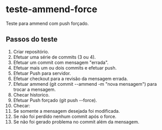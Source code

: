 # teste-ammend-force
Teste para ammend com push forçado.

## Passos do teste

1. Criar repositório.
2. Efetuar uma série de commits (3 ou 4).
3. Efetuar um commit com mensagem "errada".
4. Efetuar mais um ou dois commits e efetuar push.
5. Efetuar Push para servidor.
6. Efetuar checkout para a revisão da mensagem errada.
7. Efetuar ammend (git commit --ammend -m "nova mensagem") para trocar a mensagem.
8. Checar historico.
9. Efetuar Push forçado (git push --force).
10. Checar:
  1. Se somente a mensagem desejada foi modificada.
  2. Se não foi perdido nenhum commit após o force.
  3. Se não foi gerado problema no commit além da mensagem.